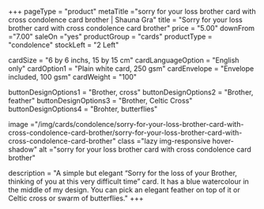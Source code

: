 +++
pageType = "product"
metaTitle ="sorry for your loss brother card with cross condolence card brother | Shauna Gra"
title = "Sorry for your loss brother card with cross condolence card brother"
price = "5.00"
downFrom ="7.00"
saleOn ="yes"
productGroup = "cards"
productType = "condolence"
stockLeft = "2 Left" 
 
cardSize = "6 by 6 inchs, 15 by 15 cm" 
cardLanguageOption = "English only" 
cardOption1 = "Plain white card, 250 gsm"
cardEnvelope = "Envelope included, 100 gsm" 
cardWeight = "100" 
 
buttonDesignOptions1 = "Brother, cross"
buttonDesignOptions2 = "Brother, feather"
buttonDesignOptions3 = "Brother, Celtic Cross"
buttonDesignOptions4 = "Brohter, butterflies"
 
image ="/img/cards/condolence/sorry-for-your-loss-brother-card-with-cross-condolence-card-brother/sorry-for-your-loss-brother-card-with-cross-condolence-card-brother"
class ="lazy img-responsive hover-shadow"
alt ="sorry for your loss brother card with cross condolence card brother"
 
description = "A simple but elegant “Sorry for the loss of your Brother, thinking of you at this very difficult time” card.  It has a blue watercolour in the middle of my design.  You can pick an elegant feather on top of it or Celtic cross or swarm of butterflies."
+++

